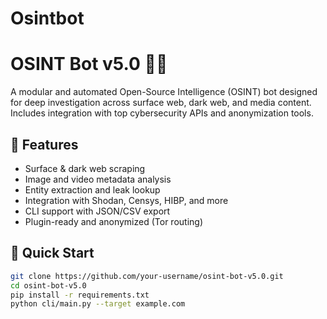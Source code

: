 # Osintbot

# OSINT Bot v5.0 🕵️‍♂️

A modular and automated Open-Source Intelligence (OSINT) bot designed for deep investigation across surface web, dark web, and media content. Includes integration with top cybersecurity APIs and anonymization tools.

## 🔧 Features
- Surface & dark web scraping
- Image and video metadata analysis
- Entity extraction and leak lookup
- Integration with Shodan, Censys, HIBP, and more
- CLI support with JSON/CSV export
- Plugin-ready and anonymized (Tor routing)

## 🚀 Quick Start
```bash
git clone https://github.com/your-username/osint-bot-v5.0.git
cd osint-bot-v5.0
pip install -r requirements.txt
python cli/main.py --target example.com

